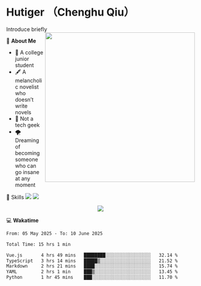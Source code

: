 # Hutiger （Chenghu Qiu）
Introduce briefly
<a href="#">
<img align="right" width="400" src="https://github-readme-stats-tau-lilac-25.vercel.app/api/top-langs/?username=hutiger9&layout=compact&langs_count=8&theme=transparent" />
</a>

💭 **About Me**

- 🏫 A college junior student
- 🖋️ A melancholic novelist who doesn’t write novels
- 🚫 Not a tech geek
- 🌪️ Dreaming of becoming someone who can go insane at any moment


🚀 Skills
![](https://img.shields.io/badge/-python-3e74a2?style=for-the-badge&logo=Python&logoColor=fff)
![](https://img.shields.io/badge/-pytorch-ee4c2c?style=for-the-badge&logo=PyTorch&logoColor=fff)

</p>
    <p align="center">
    <img src="https://profile-counter.glitch.me/{hutiger9}/count.svg" />
</p>


💻 **Wakatime**

<!--START_SECTION:waka-->

```txt
From: 05 May 2025 - To: 10 June 2025

Total Time: 15 hrs 1 min

Vue.js       4 hrs 49 mins   ████████░░░░░░░░░░░░░░░░░   32.14 %
TypeScript   3 hrs 14 mins   █████▒░░░░░░░░░░░░░░░░░░░   21.52 %
Markdown     2 hrs 21 mins   ████░░░░░░░░░░░░░░░░░░░░░   15.74 %
YAML         2 hrs 1 min     ███▒░░░░░░░░░░░░░░░░░░░░░   13.45 %
Python       1 hr 45 mins    ███░░░░░░░░░░░░░░░░░░░░░░   11.70 %
```

<!--END_SECTION:waka-->
